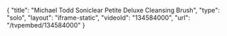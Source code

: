 {
    "title": "Michael Todd Soniclear Petite Deluxe Cleansing Brush",
    "type": "solo",
    "layout": "iframe-static",
    "videoId": "134584000",
    "url": "\/tvpembed\/134584000"
}